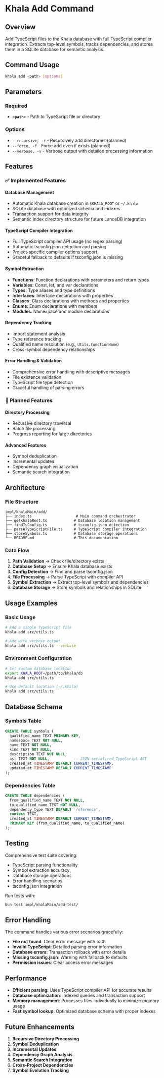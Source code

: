 # Khala Add Command

## Overview

Add TypeScript files to the Khala database with full TypeScript compiler integration. Extracts top-level symbols, tracks dependencies, and stores them in a SQLite database for semantic analysis.

## Command Usage

```bash
khala add <path> [options]
```

## Parameters

### Required

- **`<path>`** - Path to TypeScript file or directory

### Options

- `--recursive, -r` - Recursively add directories (planned)
- `--force, -f` - Force add even if exists (planned)
- `--verbose, -v` - Verbose output with detailed processing information

## Features

### ✅ **Implemented Features**

#### **Database Management**
- Automatic Khala database creation in `$KHALA_ROOT` or `~/.khala`
- SQLite database with optimized schema and indexes
- Transaction support for data integrity
- Semantic index directory structure for future LanceDB integration

#### **TypeScript Compiler Integration**
- Full TypeScript compiler API usage (no regex parsing)
- Automatic tsconfig.json detection and parsing
- Project-specific compiler options support
- Graceful fallback to defaults if tsconfig.json is missing

#### **Symbol Extraction**
- **Functions**: Function declarations with parameters and return types
- **Variables**: Const, let, and var declarations
- **Types**: Type aliases and type definitions
- **Interfaces**: Interface declarations with properties
- **Classes**: Class declarations with methods and properties
- **Enums**: Enum declarations with members
- **Modules**: Namespace and module declarations

#### **Dependency Tracking**
- Import statement analysis
- Type reference tracking
- Qualified name resolution (e.g., `Utils.functionName`)
- Cross-symbol dependency relationships

#### **Error Handling & Validation**
- Comprehensive error handling with descriptive messages
- File existence validation
- TypeScript file type detection
- Graceful handling of parsing errors

### 🚧 **Planned Features**

#### **Directory Processing**
- Recursive directory traversal
- Batch file processing
- Progress reporting for large directories

#### **Advanced Features**
- Symbol deduplication
- Incremental updates
- Dependency graph visualization
- Semantic search integration

## Architecture

### **File Structure**

```text
impl/khalaMain/add/
├── index.ts                    # Main command orchestrator
├── getKhalaRoot.ts            # Database location management
├── findTsConfig.ts            # tsconfig.json detection
├── parseTypeScriptFile.ts     # TypeScript compiler integration
├── storeSymbols.ts            # Database storage operations
└── README.md                  # This documentation
```

### **Data Flow**

1. **Path Validation** → Check file/directory exists
2. **Database Setup** → Ensure Khala database exists
3. **Config Detection** → Find and parse tsconfig.json
4. **File Processing** → Parse TypeScript with compiler API
5. **Symbol Extraction** → Extract top-level symbols and dependencies
6. **Database Storage** → Store symbols and relationships in SQLite

## Usage Examples

### **Basic Usage**
```bash
# Add a single TypeScript file
khala add src/utils.ts

# Add with verbose output
khala add src/utils.ts --verbose
```

### **Environment Configuration**
```bash
# Set custom database location
export KHALA_ROOT=/path/to/khala/db
khala add src/utils.ts

# Use default location (~/.khala)
khala add src/utils.ts
```

## Database Schema

### **Symbols Table**
```sql
CREATE TABLE symbols (
  qualified_name TEXT PRIMARY KEY,
  namespace TEXT NOT NULL,
  name TEXT NOT NULL,
  kind TEXT NOT NULL,
  description TEXT NOT NULL,
  ast TEXT NOT NULL,           -- JSON serialized TypeScript AST
  created_at TIMESTAMP DEFAULT CURRENT_TIMESTAMP,
  updated_at TIMESTAMP DEFAULT CURRENT_TIMESTAMP
);
```

### **Dependencies Table**
```sql
CREATE TABLE dependencies (
  from_qualified_name TEXT NOT NULL,
  to_qualified_name TEXT NOT NULL,
  dependency_type TEXT DEFAULT 'reference',
  context TEXT,
  created_at TIMESTAMP DEFAULT CURRENT_TIMESTAMP,
  PRIMARY KEY (from_qualified_name, to_qualified_name)
);
```

## Testing

Comprehensive test suite covering:
- TypeScript parsing functionality
- Symbol extraction accuracy
- Database storage operations
- Error handling scenarios
- tsconfig.json integration

Run tests with:
```bash
bun test impl/khalaMain/add-test/
```

## Error Handling

The command handles various error scenarios gracefully:

- **File not found**: Clear error message with path
- **Invalid TypeScript**: Detailed parsing error information
- **Database errors**: Transaction rollback with error details
- **Missing tsconfig.json**: Warning with fallback to defaults
- **Permission issues**: Clear access error messages

## Performance

- **Efficient parsing**: Uses TypeScript compiler API for accurate results
- **Database optimization**: Indexed queries and transaction support
- **Memory management**: Processes files individually to minimize memory usage
- **Fast symbol lookup**: Optimized database schema with proper indexes

## Future Enhancements

1. **Recursive Directory Processing**
2. **Symbol Deduplication**
3. **Incremental Updates**
4. **Dependency Graph Analysis**
5. **Semantic Search Integration**
6. **Cross-Project Dependencies**
7. **Symbol Evolution Tracking**
